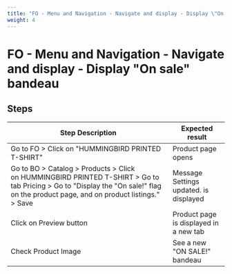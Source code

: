 ```yaml
---
title: "FO - Menu and Navigation - Navigate and display - Display \"On sale\" bandeau"
weight: 4
---
```


# FO - Menu and Navigation - Navigate and display - Display \"On sale\" bandeau
## Steps
| Step Description | Expected result |
| ----- | ----- |
| Go to FO > Click on "HUMMINGBIRD PRINTED T-SHIRT" | Product page opens |
| Go to BO > Catalog > Products > Click on HUMMINGBIRD PRINTED T-SHIRT > Go to tab Pricing > Go to "Display the "On sale!" flag on the product page, and on product listings." > Save | Message Settings updated. is displayed |
| Click on Preview button | Product page is displayed in a new tab |
| Check Product Image | See a new "ON SALE!" bandeau |

